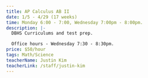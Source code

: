 ```yaml
---
title: AP Calculus AB II
date: 1/5 - 4/29 (17 weeks)
time: Monday 6:00 - 7:00, Wednesday 7:00pm - 8:00pm.
description: |-
  DBHS Curriculums and test prep.

  Office hours - Wednesday 7:30 - 8:30pm.
price: $50/hour
tags: Math/Science
teacherName: Justin Kim
teacherLink: /staff/justin-kim
---
```

